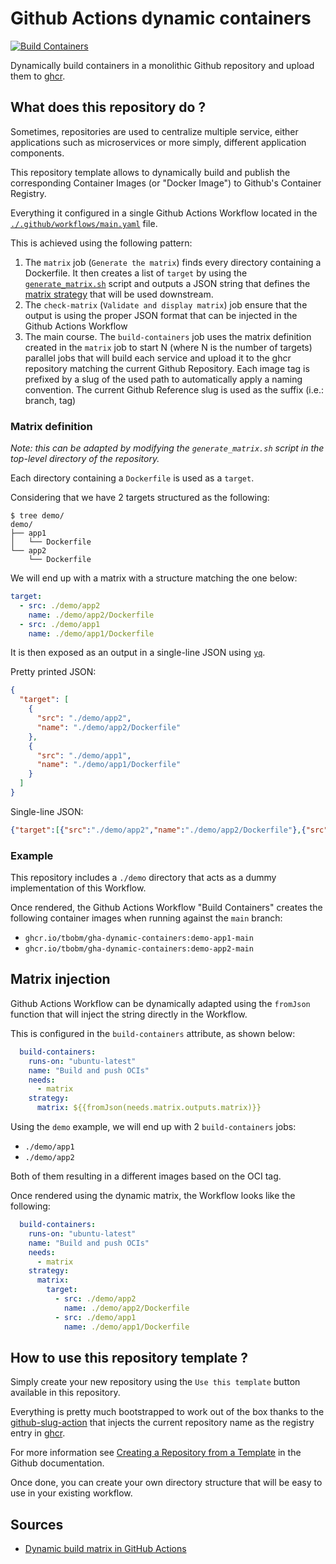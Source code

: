 # Github Actions dynamic containers

[![Build Containers](https://github.com/tbobm/gha-dynamic-containers/actions/workflows/main.yaml/badge.svg)](https://github.com/tbobm/gha-dynamic-containers/actions/workflows/main.yaml)

Dynamically build containers in a monolithic Github repository and upload them
to [ghcr][ghcr].

[ghcr]: https://github.com/features/packages

## What does this repository do ?

Sometimes, repositories are used to centralize multiple service, either
applications such as microservices or more simply, different application
components.

This repository template allows to dynamically build and publish the
corresponding Container Images (or "Docker Image") to Github's Container
Registry.

Everything it configured in a single Github Actions Workflow located in the
[`./.github/workflows/main.yaml`](./.github/workflows/main.yaml) file.

This is achieved using the following pattern:
1. The `matrix` job (`Generate the matrix`) finds every directory containing
a Dockerfile. It then creates a list of `target` by using the
[`generate_matrix.sh`](./generate_matrix.sh) script and outputs a JSON string
that defines the [matrix strategy][gh-matrix] that will be used downstream.
2. The `check-matrix` (`Validate and display matrix`) job ensure that the
output is using the proper JSON format that can be injected in the Github
Actions Workflow
3. The main course. The `build-containers` job uses the matrix definition
created in the `matrix` job to start N (where N is the number of targets)
parallel jobs that will build each service and upload it to the ghcr repository
matching the current Github Repository. Each image tag is prefixed by a slug
of the used path to automatically apply a naming convention. The current
Github Reference slug is used as the suffix (i.e.: branch, tag)

[gh-matrix]: https://docs.github.com/en/actions/using-workflows/workflow-syntax-for-github-actions#jobsjob_idstrategymatrix

### Matrix definition

_Note: this can be adapted by modifying the `generate_matrix.sh` script in the
top-level directory of the repository._

Each directory containing a `Dockerfile` is used as a `target`.

Considering that we have 2 targets structured as the following:
```console
$ tree demo/
demo/
├── app1
│   └── Dockerfile
└── app2
    └── Dockerfile
```

We will end up with a matrix with a structure matching the one below:
```yaml
target:
  - src: ./demo/app2
    name: ./demo/app2/Dockerfile
  - src: ./demo/app1
    name: ./demo/app1/Dockerfile
```

It is then exposed as an output in a single-line JSON using [`yq`][yq].

Pretty printed JSON:
```json
{
  "target": [
    {
      "src": "./demo/app2",
      "name": "./demo/app2/Dockerfile"
    },
    {
      "src": "./demo/app1",
      "name": "./demo/app1/Dockerfile"
    }
  ]
}
```

Single-line JSON:
```json
{"target":[{"src":"./demo/app2","name":"./demo/app2/Dockerfile"},{"src":"./demo/app1","name":"./demo/app1/Dockerfile"}]}
```

[yq]: https://mikefarah.gitbook.io/yq/

### Example

This repository includes a `./demo` directory that acts as a dummy
implementation of this Workflow.

Once rendered, the Github Actions Workflow "Build Containers" creates the
following container images when running against the `main` branch:
- `ghcr.io/tbobm/gha-dynamic-containers:demo-app1-main`
- `ghcr.io/tbobm/gha-dynamic-containers:demo-app2-main`

## Matrix injection

Github Actions Workflow can be dynamically adapted using the `fromJson`
function that will inject the string directly in the Workflow.

This is configured in the `build-containers` attribute, as shown below:
```yaml
  build-containers:
    runs-on: "ubuntu-latest"
    name: "Build and push OCIs"
    needs:
      - matrix
    strategy:
      matrix: ${{fromJson(needs.matrix.outputs.matrix)}}
```

Using the `demo` example, we will end up with 2 `build-containers` jobs:
- `./demo/app1`
- `./demo/app2`

Both of them resulting in a different images based on the OCI tag.

Once rendered using the dynamic matrix, the Workflow looks like the following:
```yaml
  build-containers:
    runs-on: "ubuntu-latest"
    name: "Build and push OCIs"
    needs:
      - matrix
    strategy:
      matrix:
        target:
          - src: ./demo/app2
            name: ./demo/app2/Dockerfile
          - src: ./demo/app1
            name: ./demo/app1/Dockerfile
```

## How to use this repository template ?

Simply create your new repository using the `Use this template` button
available in this repository.

Everything is pretty much bootstrapped to work out of the box thanks to
the [github-slug-action][gh-slug-action] that injects the current repository
name as the registry entry in [ghcr][ghcr].

[gh-slug-action]: https://github.com/marketplace/actions/github-slug-action#overview

For more information see [Creating a Repository from a Template][gh-template]
in the Github documentation.

[gh-template]: https://docs.github.com/en/repositories/creating-and-managing-repositories/creating-a-repository-from-a-template#creating-a-repository-from-a-template

Once done, you can create your own directory structure that will be easy
to use in your existing workflow.

## Sources

- [Dynamic build matrix in GitHub Actions](https://www.cynkra.com/blog/2020-12-23-dynamic-gha/)
